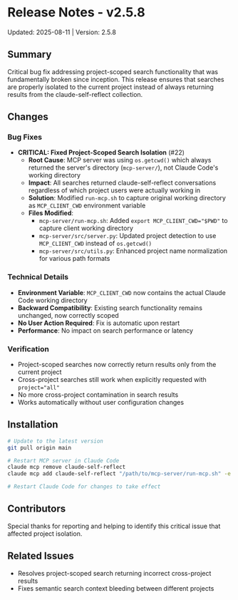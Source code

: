 # Release Notes - v2.5.8

Updated: 2025-08-11 | Version: 2.5.8

## Summary
Critical bug fix addressing project-scoped search functionality that was fundamentally broken since inception. This release ensures that searches are properly isolated to the current project instead of always returning results from the claude-self-reflect collection.

## Changes

### Bug Fixes
- **CRITICAL: Fixed Project-Scoped Search Isolation** (#22)
  - **Root Cause**: MCP server was using `os.getcwd()` which always returned the server's directory (`mcp-server/`), not Claude Code's working directory
  - **Impact**: All searches returned claude-self-reflect conversations regardless of which project users were actually working in
  - **Solution**: Modified `run-mcp.sh` to capture original working directory as `MCP_CLIENT_CWD` environment variable
  - **Files Modified**:
    - `mcp-server/run-mcp.sh`: Added `export MCP_CLIENT_CWD="$PWD"` to capture client working directory
    - `mcp-server/src/server.py`: Updated project detection to use `MCP_CLIENT_CWD` instead of `os.getcwd()`
    - `mcp-server/src/utils.py`: Enhanced project name normalization for various path formats

### Technical Details
- **Environment Variable**: `MCP_CLIENT_CWD` now contains the actual Claude Code working directory
- **Backward Compatibility**: Existing search functionality remains unchanged, now correctly scoped
- **No User Action Required**: Fix is automatic upon restart
- **Performance**: No impact on search performance or latency

### Verification
- Project-scoped searches now correctly return results only from the current project
- Cross-project searches still work when explicitly requested with `project="all"`
- No more cross-project contamination in search results
- Works automatically without user configuration changes

## Installation
```bash
# Update to the latest version
git pull origin main

# Restart MCP server in Claude Code
claude mcp remove claude-self-reflect
claude mcp add claude-self-reflect "/path/to/mcp-server/run-mcp.sh" -e QDRANT_URL="http://localhost:6333"

# Restart Claude Code for changes to take effect
```

## Contributors
Special thanks for reporting and helping to identify this critical issue that affected project isolation.

## Related Issues
- Resolves project-scoped search returning incorrect cross-project results
- Fixes semantic search context bleeding between different projects